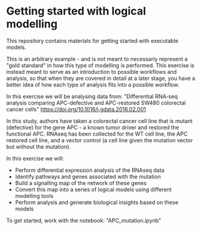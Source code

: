 # Getting started with logical modelling

This repository contains materials for getting started with executable models.

This is an arbitrary example - and is not meant to necessarly represent a "gold standard" in how this type of modelling is performed. 
This exercise is instead meant to serve as an introduction to possible workflows and analysis, so that when they are covered in detail at a later stage, you have a better idea of how each type of analysis fits into a possible workflow.


In this exercise we will be analysing data from: 
"Differential RNA-seq analysis comparing APC-defective and APC-restored SW480 colorectal cancer cells" https://doi.org/10.1016/j.gdata.2016.02.001

In this study, authors have taken a colorectal cancer cell line that is mutant (defective) for the gene APC - a known tumor driver and restored the functional APC. RNAseq has been collected for the WT cell line, the APC restored cell line, and a vector control (a cell line given the mutation vector but without the mutation). 

In this exercise we will:

- Perform differential expression analysis of the RNAseq data
- Identify pathways and genes associated with the mutation
- Build a signalling map of the network of these genes
- Convert this map into a series of logical models using different modelling tools
- Perform analysis and generate biological insights based on these models

To get started, work with the notebook: "APC_mutation.ipynb"

